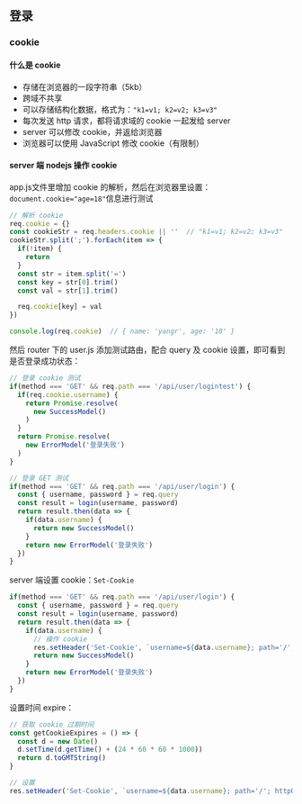 ## 登录

### cookie

#### 什么是 cookie

* 存储在浏览器的一段字符串（5kb）
* 跨域不共享
* 可以存储结构化数据，格式为：`"k1=v1; k2=v2; k3=v3"`
* 每次发送 http 请求，都将请求域的 cookie 一起发给 server
* server 可以修改 cookie，并返给浏览器
* 浏览器可以使用 JavaScript 修改 cookie（有限制）

#### server 端 nodejs 操作 cookie

app.js文件里增加 cookie 的解析，然后在浏览器里设置：`document.cookie="age=18"`信息进行测试

```js
// 解析 cookie
req.cookie = {}
const cookieStr = req.headers.cookie || ''  // "k1=v1; k2=v2; k3=v3"
cookieStr.split(';').forEach(item => {
  if(!item) {
    return
  }
  const str = item.split('=')
  const key = str[0].trim()
  const val = str[1].trim()

  req.cookie[key] = val
})

console.log(req.cookie)  // { name: 'yangr', age: '18' }
```

然后 router 下的 user.js 添加测试路由，配合 query 及 cookie 设置，即可看到是否登录成功状态：

```js
// 登录 cookie 测试
if(method === 'GET' && req.path === '/api/user/logintest') {
  if(req.cookie.username) {
    return Promise.resolve(
      new SuccessModel()
    )
  }
  return Promise.resolve(
    new ErrorModel('登录失败')
  )
}

// 登录 GET 测试
if(method === 'GET' && req.path === '/api/user/login') {
  const { username, password } = req.query
  const result = login(username, password)
  return result.then(data => {
    if(data.username) {
      return new SuccessModel()
    }
    return new ErrorModel('登录失败')
  })
}

```

server 端设置 cookie：`Set-Cookie`

```js
if(method === 'GET' && req.path === '/api/user/login') {
  const { username, password } = req.query
  const result = login(username, password)
  return result.then(data => {
    if(data.username) {
      // 操作 cookie
      res.setHeader('Set-Cookie', `username=${data.username}; path='/'; httpOnly`)  // httpOnly 仅 server端修改
      return new SuccessModel()
    }
    return new ErrorModel('登录失败')
  })
}
```

设置时间 expire：

```js
// 获取 cookie 过期时间
const getCookieExpires = () => {
  const d = new Date()
  d.setTime(d.getTime() + (24 * 60 * 60 * 1000))
  return d.toGMTString()
}

// 设置
res.setHeader('Set-Cookie', `username=${data.username}; path='/'; httpOnly; expire=${getCookieExpires()}`) 
```